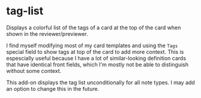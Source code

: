 # tag-list

Displays a colorful list of the tags of a card at the top of the card when shown in the reviewer/previewer.

I find myself modifying most of my card templates and using the `Tags` special field to show tags at top of the card
to add more context. This is espescially useful because I have a lot of similar-looking definition cards that have
identical front fields, which I'm mostly not be able to distinguish without some context.

This add-on displays the tag list unconditionally for all note types. I may add an option to change this in the future.
